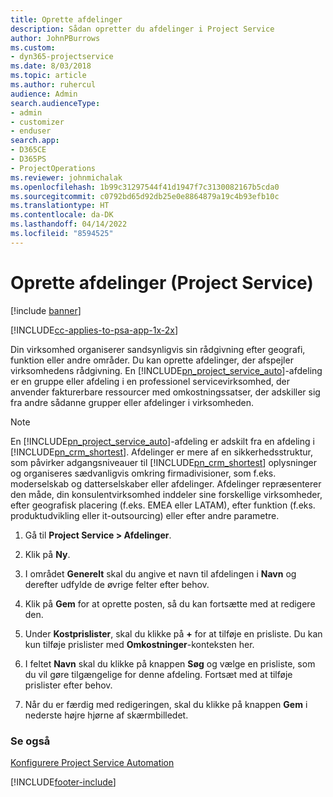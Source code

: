 ```yaml
---
title: Oprette afdelinger
description: Sådan opretter du afdelinger i Project Service
author: JohnPBurrows
ms.custom:
- dyn365-projectservice
ms.date: 8/03/2018
ms.topic: article
ms.author: ruhercul
audience: Admin
search.audienceType:
- admin
- customizer
- enduser
search.app:
- D365CE
- D365PS
- ProjectOperations
ms.reviewer: johnmichalak
ms.openlocfilehash: 1b99c31297544f41d1947f7c3130082167b5cda0
ms.sourcegitcommit: c0792bd65d92db25e0e8864879a19c4b93efb10c
ms.translationtype: HT
ms.contentlocale: da-DK
ms.lasthandoff: 04/14/2022
ms.locfileid: "8594525"
---
```

# <a name="create-organizational-units-project-service"></a>Oprette afdelinger (Project Service)

[!include [banner](../includes/psa-now-project-operations.md)]

[!INCLUDE[cc-applies-to-psa-app-1x-2x](../includes/cc-applies-to-psa-app-1x-2x.md)]

Din virksomhed organiserer sandsynligvis sin rådgivning efter geografi, funktion eller andre områder. Du kan oprette afdelinger, der afspejler virksomhedens rådgivning. En [!INCLUDE[pn_project_service_auto](../includes/pn-project-service-auto.md)]-afdeling er en gruppe eller afdeling i en professionel servicevirksomhed, der anvender fakturerbare ressourcer med omkostningssatser, der adskiller sig fra andre sådanne grupper eller afdelinger i virksomheden.  
  
> [!NOTE]
>  En [!INCLUDE[pn_project_service_auto](../includes/pn-project-service-auto.md)]-afdeling er adskilt fra en afdeling i [!INCLUDE[pn_crm_shortest](../includes/pn-crm-shortest.md)]. Afdelinger er mere af en sikkerhedsstruktur, som påvirker adgangsniveauer til [!INCLUDE[pn_crm_shortest](../includes/pn-crm-shortest.md)] oplysninger og organiseres sædvanligvis omkring firmadivisioner, som f.eks. moderselskab og datterselskaber eller afdelinger. Afdelinger repræsenterer den måde, din konsulentvirksomhed inddeler sine forskellige virksomheder, efter geografisk placering (f.eks. EMEA eller LATAM), efter funktion (f.eks. produktudvikling eller it-outsourcing) eller efter andre parametre.  
  
1.  Gå til **Project Service > Afdelinger**.  
  
2.  Klik på **Ny**.  
  
3.  I området **Generelt** skal du angive et navn til afdelingen i **Navn** og derefter udfylde de øvrige felter efter behov.  
  
4.  Klik på **Gem** for at oprette posten, så du kan fortsætte med at redigere den.  
  
5.  Under **Kostprislister**, skal du klikke på **+** for at tilføje en prisliste. Du kan kun tilføje prislister med **Omkostninger**-konteksten her.  
  
6.  I feltet **Navn** skal du klikke på knappen **Søg** og vælge en prisliste, som du vil gøre tilgængelige for denne afdeling. Fortsæt med at tilføje prislister efter behov.  
  
7.  Når du er færdig med redigeringen, skal du klikke på knappen **Gem** i nederste højre hjørne af skærmbilledet.  
  
### <a name="see-also"></a>Se også  
 [Konfigurere Project Service Automation](../psa/configure.md)


[!INCLUDE[footer-include](../includes/footer-banner.md)]
